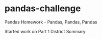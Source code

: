 # pandas-challenge
Pandas Homework - Pandas, Pandas, Pandas


Started work on Part 1 District Summary
